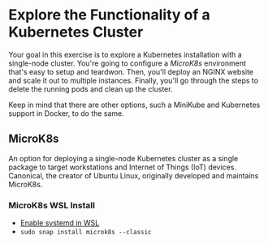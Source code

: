 # Explore the Functionality of a Kubernetes Cluster

Your goal in this exercise is to explore a Kubernetes installation with a single-node cluster. You're going to configure a *MicroK8s* environment that's easy to setup and teardwon. Then, you'll deploy an NGINX website and scale it out to multiple instances. Finally, you'll go through the steps to delete the running pods and clean up the cluster.

Keep in mind that there are other options, such a MiniKube and Kubernetes support in Docker, to do the same.

## MicroK8s

An option for deploying a single-node Kubernetes cluster as a single package to target workstations and Internet of Things (IoT) devices. Canonical, the creator of Ubuntu Linux, originally developed and maintains MicroK8s.

### MicroK8s WSL Install

* [Enable systemd in WSL](https://devblogs.microsoft.com/commandline/systemd-support-is-now-available-in-wsl/#set-the-systemd-flag-set-in-your-wsl-distro-settings)
* `sudo snap install microk8s --classic`
